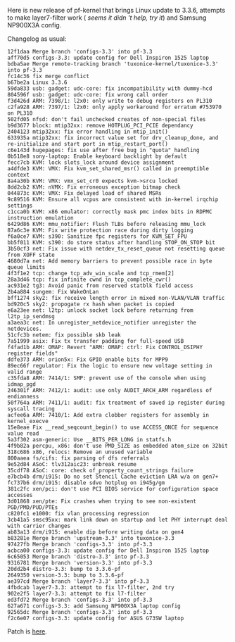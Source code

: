 Here is new release of pf-kernel that brings Linux update to 3.3.6, attempts
to make layer7-filter work ( _seems it didn 't help, try it_) and Samsung
NP900X3A config.  
  
Changelog as usual:  
  

    
    
    12f1daa Merge branch 'configs-3.3' into pf-3.3  
    aff70d5 configs-3.3: update config for Dell Inspiron 1525 laptop  
    bdba5ae Merge remote-tracking branch 'tuxonice-kernel/tuxonice-3.3' into pf-3.3  
    fc14c36 fix merge conflict  
    b67be2a Linux 3.3.6  
    59da833 usb: gadget: udc-core: fix incompatibility with dummy-hcd  
    804596f usb: gadget: udc-core: fix wrong call order  
    f3d426d ARM: 7398/1: l2x0: only write to debug registers on PL310  
    c2fa928 ARM: 7397/1: l2x0: only apply workaround for erratum #753970 on PL310  
    502fd05 nfsd: don't fail unchecked creates of non-special files  
    b9d3677 block: mtip32xx: remove HOTPLUG_PCI_PCIE dependancy  
    2404123 mtip32xx: fix error handling in mtip_init()  
    633935a mtip32xx: fix incorrect value set for drv_cleanup_done, and re-initialize and start port in mtip_restart_port()  
    c6e143d hugepages: fix use after free bug in "quota" handling  
    0b518e8 sony-laptop: Enable keyboard backlight by default  
    fecc7cb KVM: lock slots_lock around device assignment  
    a4dfde3 KVM: VMX: Fix kvm_set_shared_msr() called in preemptible context  
    8a4a30b KVM: VMX: vmx_set_cr0 expects kvm->srcu locked  
    8dd2cb2 KVM: nVMX: Fix erroneous exception bitmap check  
    044873c KVM: VMX: Fix delayed load of shared MSRs  
    9c89516 KVM: Ensure all vcpus are consistent with in-kernel irqchip settings  
    c1cca0b KVM: x86 emulator: correctly mask pmc index bits in RDPMC instruction emulation  
    6429d86 KVM: mmu_notifier: Flush TLBs before releasing mmu_lock  
    87a6c3e KVM: Fix write protection race during dirty logging  
    f6a0ce7 KVM: s390: Sanitize fpc registers for KVM_SET_FPU  
    bb5f011 KVM: s390: do store status after handling STOP_ON_STOP bit  
    3b50cf3 net: Fix issue with netdev_tx_reset_queue not resetting queue from XOFF state  
    4680d7a net: Add memory barriers to prevent possible race in byte queue limits  
    4f3f1e2 tcp: change tcp_adv_win_scale and tcp_rmem[2]  
    28a3d46 tcp: fix infinite cwnd in tcp_complete_cwr()  
    ac931e2 tg3: Avoid panic from reserved statblk field access  
    2b4a884 sungem: Fix WakeOnLan  
    bff1274 sky2: fix receive length error in mixed non-VLAN/VLAN traffic  
    bd920c5 sky2: propogate rx hash when packet is copied  
    e6a23ee net: l2tp: unlock socket lock before returning from l2tp_ip_sendmsg  
    a3aea3c net: In unregister_netdevice_notifier unregister the netdevices.  
    51cfc3b netem: fix possible skb leak  
    7a51999 asix: Fix tx transfer padding for full-speed USB  
    f4fad1b ARM: OMAP: Revert "ARM: OMAP: ctrl: Fix CONTROL_DSIPHY register fields"  
    ddfe373 ARM: orion5x: Fix GPIO enable bits for MPP9  
    89ec66f regulator: Fix the logic to ensure new voltage setting in valid range  
    c35fda8 ARM: 7414/1: SMP: prevent use of the console when using idmap_pgd  
    246301f ARM: 7412/1: audit: use only AUDIT_ARCH_ARM regardless of endianness  
    50f764a ARM: 7411/1: audit: fix treatment of saved ip register during syscall tracing  
    acfee6a ARM: 7410/1: Add extra clobber registers for assembly in kernel_execve  
    15e8eae Fix __read_seqcount_begin() to use ACCESS_ONCE for sequence value read  
    5a3f302 asm-generic: Use __BITS_PER_LONG in statfs.h  
    4f9b82a percpu, x86: don't use PMD_SIZE as embedded atom_size on 32bit  
    318c686 x86, relocs: Remove an unused variable  
    800aaea fs/cifs: fix parsing of dfs referrals  
    9e52d84 ASoC: tlv312aic23: unbreak resume  
    35cdf78 ASoC: core: check of_property_count_strings failure  
    e7bcb4b drm/i915: Do no set Stencil Cache eviction LRA w/a on gen7+  
    fc737b6 drm/i915: disable sdvo hotplug on i945g/gm  
    381c2fc xen/pci: don't use PCI BIOS service for configuration space accesses  
    3d01868 xen/pte: Fix crashes when trying to see non-existent PGD/PMD/PUD/PTEs  
    c820fc1 e1000: fix vlan processing regression  
    3cb41a5 smsc95xx: mark link down on startup and let PHY interrupt deal with carrier changes  
    ab83a13 drm/i915: enable dip before writing data on gen4  
    b83281e Merge branch 'upstream-3.3' into tuxonice-3.3  
    97427fb Merge branch 'configs-3.3' into pf-3.3  
    acbca00 configs-3.3: update config for Dell Inspiron 1525 laptop  
    6c65053 Merge branch 'distro-3.3' into pf-3.3  
    9316781 Merge branch 'version-3.3' into pf-3.3  
    20dd2b4 distro-3.3: bump to 3.3.6-pf  
    2649350 version-3.3: bump to 3.3.6-pf  
    ae397cd Merge branch 'layer7-3.3' into pf-3.3  
    4fbdcab layer7-3.3: attempt to fix l7-filter, 2nd try  
    902e2f5 layer7-3.3: attempt to fix l7-filter  
    ed3fd72 Merge branch 'configs-3.3' into pf-3.3  
    627a671 configs-3.3: add Samsung NP900X3A laptop config  
    92565dc Merge branch 'configs-3.3' into pf-3.3  
    f2c6e07 configs-3.3: update config for ASUS G73SW laptop

  
  
Patch is [here](http://pf.natalenko.name/sources/3.3/patch-3.3.6-pf.bz2).

